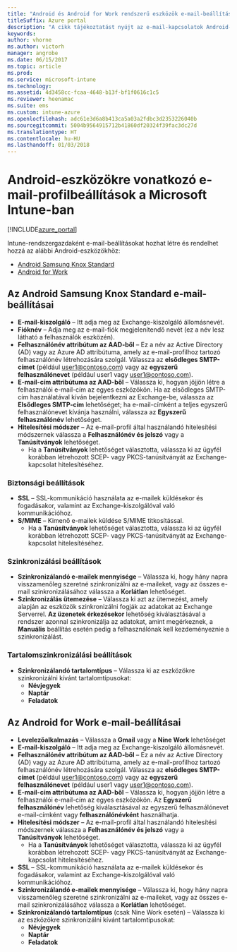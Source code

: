```yaml
---
title: "Android és Android for Work rendszerű eszközök e-mail-beállításai az Intune-ban"
titleSuffix: Azure portal
description: "A cikk tájékoztatást nyújt az e-mail-kapcsolatok Android-eszközökön való konfigurálásához használható Intune-beállításokról."
keywords: 
author: vhorne
ms.author: victorh
manager: angrobe
ms.date: 06/15/2017
ms.topic: article
ms.prod: 
ms.service: microsoft-intune
ms.technology: 
ms.assetid: 4d3458cc-fcaa-4648-b13f-bf1f0616c1c5
ms.reviewer: heenamac
ms.suite: ems
ms.custom: intune-azure
ms.openlocfilehash: adc61e3d6a8b413ca5a03a2fdbc3d2353226040b
ms.sourcegitcommit: 5004b9564915712b41860df20324f39fac3dc27d
ms.translationtype: HT
ms.contentlocale: hu-HU
ms.lasthandoff: 01/03/2018
---
```

# <a name="email-profile-settings-for-android--devices-in-microsoft-intune"></a>Android-eszközökre vonatkozó e-mail-profilbeállítások a Microsoft Intune-ban

[!INCLUDE[azure_portal](./includes/azure_portal.md)]

Intune-rendszergazdaként e-mail-beállításokat hozhat létre és rendelhet hozzá az alábbi Android-eszközökhöz:
- [Android Samsung Knox Standard](#android-samsung-knox-standard-email-settings)
- [Android for Work](#android-for-work-email-settings)

## <a name="android-samsung-knox-standard-email-settings"></a>Az Android Samsung Knox Standard e-mail-beállításai
- **E-mail-kiszolgáló** – Itt adja meg az Exchange-kiszolgáló állomásnevét.
- **Fióknév** – Adja meg az e-mail-fiók megjelenítendő nevét (ez a név lesz látható a felhasználók eszközén).
- **Felhasználónév attribútum az AAD-ből** – Ez a név az Active Directory (AD) vagy az Azure AD attribútuma, amely az e-mail-profilhoz tartozó felhasználónév létrehozására szolgál. Válassza az **elsődleges SMTP-címet** (például user1@contoso.com) vagy az **egyszerű felhasználónevet** (például user1 vagy user1@contoso.com).
- **E-mail-cím attribútuma az AAD-ből** – Válassza ki, hogyan jöjjön létre a felhasználói e-mail-cím az egyes eszközökön. Ha az elsődleges SMTP-cím használatával kíván bejelentkezni az Exchange-be, válassza az **Elsődleges SMTP-cím** lehetőséget; ha e-mail-címként a teljes egyszerű felhasználónevet kívánja használni, válassza az **Egyszerű felhasználónév** lehetőséget.
- **Hitelesítési módszer** – Az e-mail-profil által használandó hitelesítési módszernek válassza a **Felhasználónév és jelszó** vagy a **Tanúsítványok** lehetőséget.
    - Ha a **Tanúsítványok** lehetőséget választotta, válassza ki az ügyfél korábban létrehozott SCEP- vagy PKCS-tanúsítványát az Exchange-kapcsolat hitelesítéséhez.

### <a name="security-settings"></a>Biztonsági beállítások

- **SSL** – SSL-kommunikáció használata az e-mailek küldésekor és fogadásakor, valamint az Exchange-kiszolgálóval való kommunikációhoz.
- **S/MIME** – Kimenő e-mailek küldése S/MIME titkosítással.
    - Ha a **Tanúsítványok** lehetőséget választotta, válassza ki az ügyfél korábban létrehozott SCEP- vagy PKCS-tanúsítványát az Exchange-kapcsolat hitelesítéséhez.

### <a name="synchronization-settings"></a>Szinkronizálási beállítások

- **Szinkronizálandó e-mailek mennyisége** – Válassza ki, hogy hány napra visszamenőleg szeretné szinkronizálni az e-maileket, vagy az összes e-mail szinkronizálásához válassza a **Korlátlan** lehetőséget.
- **Szinkronizálás ütemezése** – Válassza ki azt az ütemezést, amely alapján az eszközök szinkronizálni fogják az adatokat az Exchange Serverrel. **Az üzenetek érkezésekor** lehetőség kiválasztásával a rendszer azonnal szinkronizálja az adatokat, amint megérkeznek, a **Manuális** beállítás esetén pedig a felhasználónak kell kezdeményeznie a szinkronizálást.

### <a name="content-sync-settings"></a>Tartalomszinkronizálási beállítások

- **Szinkronizálandó tartalomtípus** – Válassza ki az eszközökre szinkronizálni kívánt tartalomtípusokat:
    - **Névjegyek**
    - **Naptár**
    - **Feladatok**

## <a name="android-for-work-email-settings"></a>Az Android for Work e-mail-beállításai

- **Levelezőalkalmazás** – Válassza a **Gmail** vagy a **Nine Work** lehetőséget
- **E-mail-kiszolgáló** – Itt adja meg az Exchange-kiszolgáló állomásnevét.
- **Felhasználónév attribútum az AAD-ből** – Ez a név az Active Directory (AD) vagy az Azure AD attribútuma, amely az e-mail-profilhoz tartozó felhasználónév létrehozására szolgál. Válassza az **elsődleges SMTP-címet** (például user1@contoso.com) vagy az **egyszerű felhasználónevet** (például user1 vagy user1@contoso.com).
- **E-mail-cím attribútuma az AAD-ből** – Válassza ki, hogyan jöjjön létre a felhasználói e-mail-cím az egyes eszközökön. Az **Egyszerű felhasználónév** lehetőség kiválasztásával az egyszerű felhasználónevet e-mail-címként vagy **felhasználónévként** használhatja.
- **Hitelesítési módszer** – Az e-mail-profil által használandó hitelesítési módszernek válassza a **Felhasználónév és jelszó** vagy a **Tanúsítványok** lehetőséget.
    - Ha a **Tanúsítványok** lehetőséget választotta, válassza ki az ügyfél korábban létrehozott SCEP- vagy PKCS-tanúsítványát az Exchange-kapcsolat hitelesítéséhez.
- **SSL** – SSL-kommunikáció használata az e-mailek küldésekor és fogadásakor, valamint az Exchange-kiszolgálóval való kommunikációhoz.
- **Szinkronizálandó e-mailek mennyisége** – Válassza ki, hogy hány napra visszamenőleg szeretné szinkronizálni az e-maileket, vagy az összes e-mail szinkronizálásához válassza a **Korlátlan** lehetőséget.
- **Szinkronizálandó tartalomtípus** (csak Nine Work esetén) – Válassza ki az eszközökre szinkronizálni kívánt tartalomtípusokat:
    - **Névjegyek**
    - **Naptár**
    - **Feladatok**
